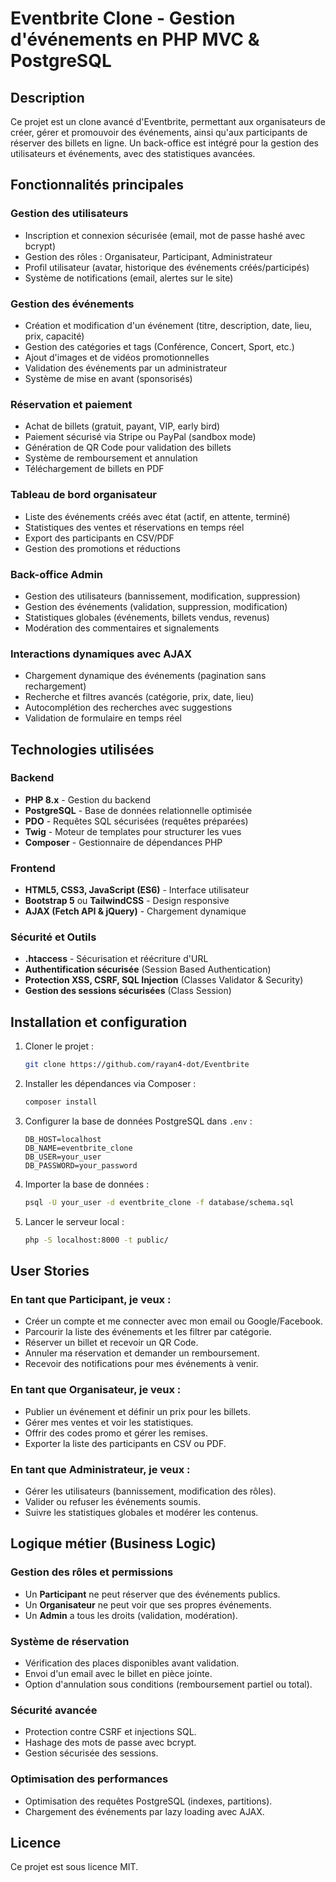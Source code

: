# Eventbrite Clone - Gestion d'événements en PHP MVC & PostgreSQL

## Description
Ce projet est un clone avancé d'Eventbrite, permettant aux organisateurs de créer, gérer et promouvoir des événements, ainsi qu'aux participants de réserver des billets en ligne. Un back-office est intégré pour la gestion des utilisateurs et événements, avec des statistiques avancées.

## Fonctionnalités principales

### Gestion des utilisateurs
- Inscription et connexion sécurisée (email, mot de passe hashé avec bcrypt)
- Gestion des rôles : Organisateur, Participant, Administrateur
- Profil utilisateur (avatar, historique des événements créés/participés)
- Système de notifications (email, alertes sur le site)

### Gestion des événements
- Création et modification d'un événement (titre, description, date, lieu, prix, capacité)
- Gestion des catégories et tags (Conférence, Concert, Sport, etc.)
- Ajout d'images et de vidéos promotionnelles
- Validation des événements par un administrateur
- Système de mise en avant (sponsorisés)

### Réservation et paiement
- Achat de billets (gratuit, payant, VIP, early bird)
- Paiement sécurisé via Stripe ou PayPal (sandbox mode)
- Génération de QR Code pour validation des billets
- Système de remboursement et annulation
- Téléchargement de billets en PDF

### Tableau de bord organisateur
- Liste des événements créés avec état (actif, en attente, terminé)
- Statistiques des ventes et réservations en temps réel
- Export des participants en CSV/PDF
- Gestion des promotions et réductions

### Back-office Admin
- Gestion des utilisateurs (bannissement, modification, suppression)
- Gestion des événements (validation, suppression, modification)
- Statistiques globales (événements, billets vendus, revenus)
- Modération des commentaires et signalements

### Interactions dynamiques avec AJAX
- Chargement dynamique des événements (pagination sans rechargement)
- Recherche et filtres avancés (catégorie, prix, date, lieu)
- Autocomplétion des recherches avec suggestions
- Validation de formulaire en temps réel

## Technologies utilisées

### Backend
- **PHP 8.x** - Gestion du backend
- **PostgreSQL** - Base de données relationnelle optimisée
- **PDO** - Requêtes SQL sécurisées (requêtes préparées)
- **Twig** - Moteur de templates pour structurer les vues
- **Composer** - Gestionnaire de dépendances PHP

### Frontend
- **HTML5, CSS3, JavaScript (ES6)** - Interface utilisateur
- **Bootstrap 5** ou **TailwindCSS** - Design responsive
- **AJAX (Fetch API & jQuery)** - Chargement dynamique

### Sécurité et Outils
- **.htaccess** - Sécurisation et réécriture d'URL
- **Authentification sécurisée** (Session Based Authentication)
- **Protection XSS, CSRF, SQL Injection** (Classes Validator & Security)
- **Gestion des sessions sécurisées** (Class Session)

## Installation et configuration
1. Cloner le projet :
   ```sh
   git clone https://github.com/rayan4-dot/Eventbrite
   ```
2. Installer les dépendances via Composer :
   ```sh
   composer install
   ```
3. Configurer la base de données PostgreSQL dans `.env` :
   ```env
   DB_HOST=localhost
   DB_NAME=eventbrite_clone
   DB_USER=your_user
   DB_PASSWORD=your_password
   ```
4. Importer la base de données :
   ```sh
   psql -U your_user -d eventbrite_clone -f database/schema.sql
   ```
5. Lancer le serveur local :
   ```sh
   php -S localhost:8000 -t public/
   ```

## User Stories
### En tant que **Participant**, je veux :
- Créer un compte et me connecter avec mon email ou Google/Facebook.
- Parcourir la liste des événements et les filtrer par catégorie.
- Réserver un billet et recevoir un QR Code.
- Annuler ma réservation et demander un remboursement.
- Recevoir des notifications pour mes événements à venir.

### En tant que **Organisateur**, je veux :
- Publier un événement et définir un prix pour les billets.
- Gérer mes ventes et voir les statistiques.
- Offrir des codes promo et gérer les remises.
- Exporter la liste des participants en CSV ou PDF.

### En tant que **Administrateur**, je veux :
- Gérer les utilisateurs (bannissement, modification des rôles).
- Valider ou refuser les événements soumis.
- Suivre les statistiques globales et modérer les contenus.

## Logique métier (Business Logic)
### Gestion des rôles et permissions
- Un **Participant** ne peut réserver que des événements publics.
- Un **Organisateur** ne peut voir que ses propres événements.
- Un **Admin** a tous les droits (validation, modération).

### Système de réservation
- Vérification des places disponibles avant validation.
- Envoi d'un email avec le billet en pièce jointe.
- Option d'annulation sous conditions (remboursement partiel ou total).

### Sécurité avancée
- Protection contre CSRF et injections SQL.
- Hashage des mots de passe avec bcrypt.
- Gestion sécurisée des sessions.

### Optimisation des performances
- Optimisation des requêtes PostgreSQL (indexes, partitions).
- Chargement des événements par lazy loading avec AJAX.

## Licence
Ce projet est sous licence MIT.

